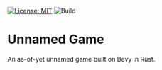 [![License: MIT](https://img.shields.io/badge/License-MIT-yellow.svg)](https://opensource.org/licenses/MIT)
![Build](https://github.com/rwygand/rogue-stravaganza/actions/workflows/rust.yml/badge.svg)

# Unnamed Game

An as-of-yet unnamed game built on Bevy in Rust.
